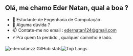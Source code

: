 ## Olá, me chamo Eder Natan, qual a boa ?





- 🤔 Estudante de Engenharia de Computação
- 💬 Alguma dúvida ?
- 📫 Contate-me no email : edernatan124@gmail.com
- ⚡ Pra quem ta perdido , qualquer caminho é lado.

![edernatanzz GitHub stats](https://github-readme-stats.vercel.app/api?username=edernatanzz&theme=onedark&show_icons=true)![Top Langs](https://github-readme-stats.vercel.app/api/top-langs/?username=edernatanzz&theme=onedark)


  
